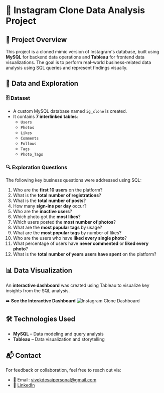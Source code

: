 # 📸 Instagram Clone Data Analysis Project

## 🧾 Project Overview

This project is a cloned mimic version of Instagram's database, built using **MySQL** for backend data operations and **Tableau** for frontend data visualizations. The goal is to perform real-world business-related data analysis using SQL queries and represent findings visually.



## 📂 Data and Exploration

### 🗄️ Dataset

- A custom MySQL database named `ig_clone` is created.
- It contains **7 interlinked tables**:
  - `Users`
  - `Photos`
  - `Likes`
  - `Comments`
  - `Follows`
  - `Tags`
  - `Photo_Tags`



### 🔍 Exploration Questions

The following key business questions were addressed using SQL:

1. Who are the **first 10 users** on the platform?
2. What is the **total number of registrations**?
3. What is the **total number of posts**?
4. How many **sign-ins per day** occur?
5. Who are the **inactive users**?
6. Which photo got the **most likes**?
7. Which users posted the **most number of photos**?
8. What are the **most popular tags** by usage?
9. What are the **most popular tags** by number of likes?
10. Who are the users who have **liked every single photo**?
11. What percentage of users have **never commented** or **liked every photo**?
12. What is the **total number of years users have spent** on the platform?



## 📊 Data Visualization

An **interactive dashboard** was created using Tableau to visualize key insights from the SQL analysis.

➡️ **See the Interactive Dashboard**
![Instagram Clone Dashboard](cpy/visuals/InstagramCloneDashboard.png)


## 🛠️ Technologies Used

- **MySQL** – Data modeling and query analysis
- **Tableau** – Data visualization and storytelling

## 📬 Contact

For feedback or collaboration, feel free to reach out via:
- 📧 Email: vivekdesaipersonal@gmail.com  
- 💼 [LinkedIn](https://www.linkedin.com/in/vivek-desai-236887259)


